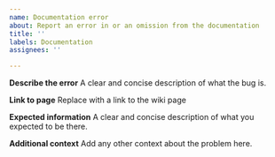 ```yaml
---
name: Documentation error
about: Report an error in or an omission from the documentation
title: ''
labels: Documentation
assignees: ''

---
```


**Describe the error**
A clear and concise description of what the bug is.

**Link to page**
Replace with a link to the wiki page

**Expected information**
A clear and concise description of what you expected to be there.

**Additional context**
Add any other context about the problem here.
